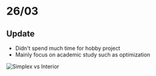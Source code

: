 # 26/03

## Update
- Didn't spend much time for hobby project
- Mainly focus on academic study such as optimization

![Simplex vs Interior](https://gitfront.io/r/pllee4/hKefp17oz55X/ME5414/raw/result/Part2a.png)
